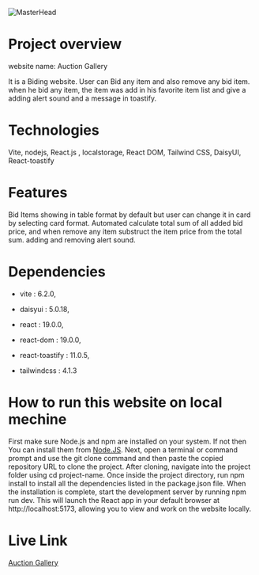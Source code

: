 ![MasterHead](https://i.ibb.co/tPKktJPX/Screenshot-2025-06-25-150816.png)

# Project overview
website name: Auction Gallery

It is a Biding website. User can Bid any item and also remove any bid item. when he bid any item, the item was add in his favorite item list and give a adding alert sound and a message in toastify. 

# Technologies
Vite, nodejs, React.js , localstorage, React DOM, Tailwind CSS, DaisyUI, React-toastify

# Features
Bid Items showing in table format by default but user can change it in card by selecting card format. Automated calculate total sum of all added bid price, and when remove any item substruct the item price from the total sum. adding and removing alert sound. 

# Dependencies
- vite : 6.2.0,

- daisyui : 5.0.18,

- react : 19.0.0,

- react-dom : 19.0.0,

- react-toastify : 11.0.5,

- tailwindcss : 4.1.3 

# How to run this website on local mechine
First make sure Node.js and npm are installed on your system. If not then You can install them from [Node.JS](https://nodejs.org). Next, open a terminal or command prompt and use the git clone command and then paste the copied repository URL to clone the project. After cloning, navigate into the project folder using cd project-name. Once inside the project directory, run npm install to install all the dependencies listed in the package.json file. When the installation is complete, start the development server by running npm run dev. This will launch the React app in your default browser at http://localhost:5173, allowing you to view and work on the website locally.

# Live Link
[Auction Gallery](https://auction-gellery.surge.sh/)

